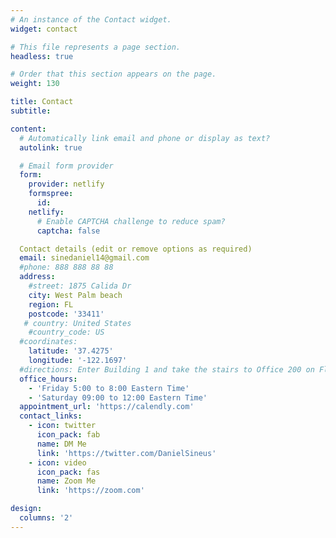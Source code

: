 ```yaml
---
# An instance of the Contact widget.
widget: contact

# This file represents a page section.
headless: true

# Order that this section appears on the page.
weight: 130

title: Contact
subtitle:

content:
  # Automatically link email and phone or display as text?
  autolink: true

  # Email form provider
  form:
    provider: netlify
    formspree:
      id:
    netlify:
      # Enable CAPTCHA challenge to reduce spam?
      captcha: false

  Contact details (edit or remove options as required)
  email: sinedaniel14@gmail.com
  #phone: 888 888 88 88
  address:
    #street: 1875 Calida Dr
    city: West Palm beach
    region: FL
    postcode: '33411'
   # country: United States
    #country_code: US
  #coordinates:
    latitude: '37.4275'
    longitude: '-122.1697'
  #directions: Enter Building 1 and take the stairs to Office 200 on Floor 2
  office_hours:
    - 'Friday 5:00 to 8:00 Eastern Time'
    - 'Saturday 09:00 to 12:00 Eastern Time'
  appointment_url: 'https://calendly.com'
  contact_links:
    - icon: twitter
      icon_pack: fab
      name: DM Me
      link: 'https://twitter.com/DanielSineus'
    - icon: video
      icon_pack: fas
      name: Zoom Me
      link: 'https://zoom.com'

design:
  columns: '2'
---
```

